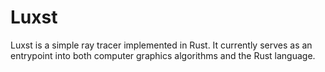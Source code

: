 # Luxst

Luxst is a simple ray tracer implemented in Rust. It currently serves as an entrypoint into both computer graphics algorithms and the Rust language.
